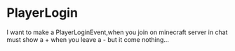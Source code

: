 PlayerLogin
===========

I want to make a PlayerLoginEvent,when you join on minecraft server in chat must show a + when you leave a - but it come nothing...
